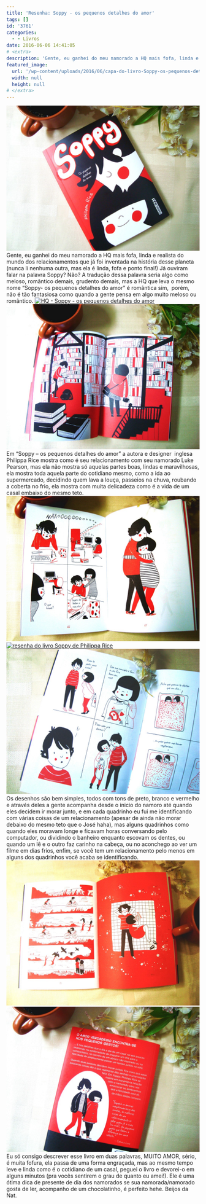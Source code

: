 ```yaml
---
title: 'Resenha: Soppy - os pequenos detalhes do amor'
tags: []
id: '3761'
categories:
  - - Livros
date: 2016-06-06 14:41:05
# <extra>
description: 'Gente, eu ganhei do meu namorado a HQ mais fofa, linda e realista do mundo dos relacionamentos que já foi inventada na história desse planeta (nunca li nenhuma outra, mas ela é linda, fofa e ponto final!) Já ouviram falar na palavra Soppy? Não? A tradução dessa palavra seria algo como meloso, romântico demais, grudento demais, mas a HQ que leva o mesmo nome “Soppy- os pequenos detalhes do amor” é romântica sim,  porém, não é tão fantasiosa como quando a gente pensa em algo muito meloso ou romântico. Em “Soppy – os pequenos detalhes do amor” a autora e designer  inglesa Philippa Rice mostra como é seu relacionamento com seu namorado Luke Pearson, mas ela não mostra só aquelas partes boas, lindas e maravilhosas, ela mostra toda aquela parte do cotidiano mesmo, como a ida ao supermercado, decidindo quem &hellip;'
featured_image: 
  url: '/wp-content/uploads/2016/06/capa-do-livro-Soppy-os-pequenos-detalhes-do-amor-1024x768.jpg'
  width: null
  height: null
# </extra>
---
```


[![resenha - soppy - os pequenos detalhes do amor](/wp-content/uploads/2016/06/capa-do-livro-Soppy-os-pequenos-detalhes-do-amor-1024x768.jpg)](/wp-content/uploads/2016/06/capa-do-livro-Soppy-os-pequenos-detalhes-do-amor.jpg) Gente, eu ganhei do meu namorado a HQ mais fofa, linda e realista do mundo dos relacionamentos que já foi inventada na história desse planeta (nunca li nenhuma outra, mas ela é linda, fofa e ponto final!) Já ouviram falar na palavra Soppy? Não? A tradução dessa palavra seria algo como meloso, romântico demais, grudento demais, mas a HQ que leva o mesmo nome “Soppy- os pequenos detalhes do amor” é romântica sim,  porém, não é tão fantasiosa como quando a gente pensa em algo muito meloso ou romântico. [![HQ - Soppy - os pequenos detalhes do amor](/wp-content/uploads/2016/06/páginas-do-livro-soppy-os-pequenos-detalhes-do-amor-1024x768.jpg)](/wp-content/uploads/2016/06/páginas-do-livro-soppy-os-pequenos-detalhes-do-amor.jpg) [![resumo - soppy - os pequenos detalhes do amor -HQ](/wp-content/uploads/2016/06/HQ-Soppy-os-pequenos-detalhes-do-amor-resenha-1024x768.jpg)](/wp-content/uploads/2016/06/HQ-Soppy-os-pequenos-detalhes-do-amor-resenha.jpg) Em “Soppy – os pequenos detalhes do amor” a autora e designer  inglesa Philippa Rice mostra como é seu relacionamento com seu namorado Luke Pearson, mas ela não mostra só aquelas partes boas, lindas e maravilhosas, ela mostra toda aquela parte do cotidiano mesmo, como a ida ao supermercado, decidindo quem lava a louça, passeios na chuva, roubando a coberta no frio, ela mostra com muita delicadeza como é a vida de um casal embaixo do mesmo teto. [![resumo - HQ - Soppy - Philipa Rice](/wp-content/uploads/2016/06/Soppy-os-pequenos-detalhes-do-amor-resenha-da-HQ-1024x768.jpg)](/wp-content/uploads/2016/06/Soppy-os-pequenos-detalhes-do-amor-resenha-da-HQ.jpg) [![resenha do livro Soppy de Philippa Rice](/wp-content/uploads/2016/06/páginas-da-HQ-soppy-os-pequenos-detalhes-do-amor-1024x768.jpg)](/wp-content/uploads/2016/06/páginas-da-HQ-soppy-os-pequenos-detalhes-do-amor.jpg) [![HQ - Soppy - os pequenos detalhes do amor - resenha ](/wp-content/uploads/2016/06/reseumo-Soppy-os-pequenos-detalhes-do-amor-1024x768.jpg)](/wp-content/uploads/2016/06/reseumo-Soppy-os-pequenos-detalhes-do-amor.jpg) Os desenhos são bem simples, todos com tons de preto, branco e vermelho e através deles a gente acompanha desde o inicio do namoro até quando eles decidem ir morar junto, e em cada quadrinho eu fui me identificando com várias coisas de um relacionamento (apesar de ainda não morar debaixo do mesmo teto que o José haha), mas alguns quadrinhos como quando eles moravam longe e ficavam horas conversando pelo computador, ou dividindo o banheiro enquanto escovam os dentes, ou quando um lê e o outro faz carinho na cabeça, ou no aconchego ao ver um filme em dias frios, enfim, se você tem um relacionamento pelo menos em alguns dos quadrinhos você acaba se identificando. [![Livro de Philippa Rice - Soppy - Os pequenos detalhes do amor](/wp-content/uploads/2016/06/Resenha-soppy-os-pequenos-detalhes-do-amor-de-Philippa-Rice-1024x768.jpg)](/wp-content/uploads/2016/06/Resenha-soppy-os-pequenos-detalhes-do-amor-de-Philippa-Rice.jpg)[![Contra capa da HQ - Soppy - os pequenos detalhes do amor - resenha](/wp-content/uploads/2016/06/contra-capa-do-livro-Soppy-os-pequenos-detalhes-do-amor-1024x768.jpg)](/wp-content/uploads/2016/06/contra-capa-do-livro-Soppy-os-pequenos-detalhes-do-amor.jpg) Eu só consigo descrever esse livro em duas palavras, MUITO AMOR, sério, é muita fofura, ela passa de uma forma engraçada, mas ao mesmo tempo leve e linda como é o cotidiano de um casal, peguei o livro e devorei-o em alguns minutos (pra vocês sentirem o grau de quanto eu amei!). Ele é uma ótima dica de presente de dia dos namorados se sua namorada/namorado gosta de ler, acompanho de um chocolatinho, é perfeito hehe. Beijos da Nat.
